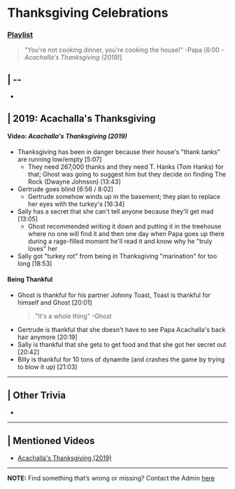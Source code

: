 # Thanksgiving Celebrations
### [Playlist]()

> "You're not cooking dinner, you're cooking the house!" -Papa \[6:00 - *Acachalla's Thanksgiving (2019)*]

## | --
- 

## | 2019: Acachalla's Thanksgiving
#### Video: *Acachalla's Thanksgiving \(2019)*
- Thanksgiving has been in danger because their house's "thank tanks" are running low/empty \[5:07]
  - They need 267,000 thanks and they need T. Hanks \(Tom Hanks) for that; Ghost was going to suggest him but they decide on finding The Rock \(Dwayne Johnson) \[13:43]
- Gertrude goes blind \[6:56 / 8:02]
  - Gertrude somehow winds up in the basement; they plan to replace her eyes with the turkey's \[16:34]
- Sally has a secret that she can't tell anyone because they'll get mad \[13:05]
  - Ghost recommended writing it down and putting it in the treehouse where no one will find it and then one day when Papa goes up there during a rage-filled moment he'll read it and know why he "truly loves" her
- Sally got "turkey rot" from being in Thanksgiving "marination" for too long \[18:53]

#### Being Thankful
- Ghost is thankful for his partner Johnny Toast, Toast is thankful for himself and Ghost \[20:01]
  > "It's a whole thing" -Ghost
- Gertrude is thankful that she doesn't have to see Papa Acachalla's back hair anymore \[20:19]
- Sally is thankful that she gets to get food and that she got her secret out \[20:42]
- Billy is thankful for 10 tons of dynamite \(and crashes the game by trying to blow it up) \[21:03]

----

## | Other Trivia
- 

----

## | Mentioned Videos
- [Acachalla's Thanksgiving \(2019)](https://youtu.be/dC5GT2mZNEk)

----

**NOTE:** Find something that’s wrong or missing? Contact the Admin [here](../chapter_2.md)